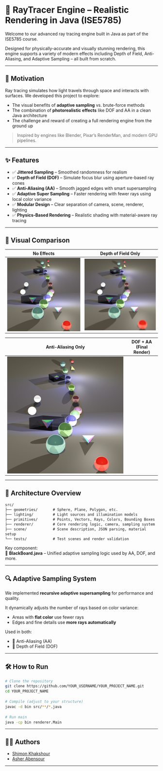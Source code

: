 
# 🌌 RayTracer Engine – Realistic Rendering in Java (ISE5785)

Welcome to our advanced ray tracing engine built in Java as part of the ISE5785 course.

Designed for physically-accurate and visually stunning rendering, this engine supports a variety of modern effects including Depth of Field, Anti-Aliasing, and Adaptive Sampling – all built from scratch.

---

## 🔭 Motivation

Ray tracing simulates how light travels through space and interacts with surfaces. We developed this project to explore:

- The visual benefits of **adaptive sampling** vs. brute-force methods  
- The combination of **photorealistic effects** like DOF and AA in a clean Java architecture  
- The challenge and reward of creating a full rendering engine from the ground up  

> Inspired by engines like Blender, Pixar’s RenderMan, and modern GPU pipelines.

---

## ✨ Features

- ✅ **Jittered Sampling** – Smoothed randomness for realism  
- ✅ **Depth of Field (DOF)** – Simulate focus blur using aperture-based ray cones  
- ✅ **Anti-Aliasing (AA)** – Smooth jagged edges with smart supersampling  
- ✅ **Adaptive Super Sampling** – Faster rendering with fewer rays using local color variance  
- ✅ **Modular Design** – Clear separation of camera, scene, renderer, lighting  
- ✅ **Physics-Based Rendering** – Realistic shading with material-aware ray tracing

---

## 📸 Visual Comparison

| No Effects | Depth of Field Only |
|------------|---------------------|
| ![](images/non_dof_non_aa_json_test.png) | ![](images/adaptive_dof_non_aa_json_test.png) |

| Anti-Aliasing Only | DOF + AA (Final Render) |
|--------------------|---------------|
| ![](images/non_dof_adaptive_aa_json_test.png) | ![]()         |

---

## 🧱 Architecture Overview

```
src/
├── geometries/       # Sphere, Plane, Polygon, etc.
├── lighting/         # Light sources and illumination models
├── primitives/       # Points, Vectors, Rays, Colors, Bounding Boxes
├── renderer/         # Core rendering logic, camera, sampling system
├── scene/            # Scene description, JSON parsing, material setup
└── tests/            # Test scenes and render validation
```

Key component:  
🧠 **BlackBoard.java** – Unified adaptive sampling logic used by AA, DOF, and more.

---

## 🔍 Adaptive Sampling System

We implemented **recursive adaptive supersampling** for performance and quality.

It dynamically adjusts the number of rays based on color variance:

- Areas with **flat color** use fewer rays  
- Edges and fine details use **more rays automatically**

Used in both:
- 🎯 Anti-Aliasing (AA)
- 🔭 Depth of Field (DOF)

---

## 🛠️ How to Run

```bash
# Clone the repository
git clone https://github.com/YOUR_USERNAME/YOUR_PROJECT_NAME.git
cd YOUR_PROJECT_NAME

# Compile (adjust to your structure)
javac -d bin src/**/*.java

# Run main
java -cp bin renderer.Main
```

---

## 👨‍💻 Authors

- [Shimon Khakshour](https://github.com/shimon2005)
- [Asher Abensour](https://github.com/asher603)
---
